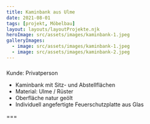 ```yaml
---
title: Kaminbank aus Ulme
date: 2021-08-01
tags: [projekt, Möbelbau]
layout: layouts/layoutProjekte.njk
heroImage: src/assets/images/kaminbank-1.jpeg
galleryImages:
  - image: src/assets/images/kaminbank-1.jpeg
  - image: src/assets/images/kaminbank-2.jpeg  
--- 
```

### 
Kunde: Privatperson
- Kaminbank mit Sitz- und Abstellflächen
- Material: Ulme / Rüster
- Oberfläche natur geölt
- Individuell angefertigte Feuerschutzplatte aus Glas

===
